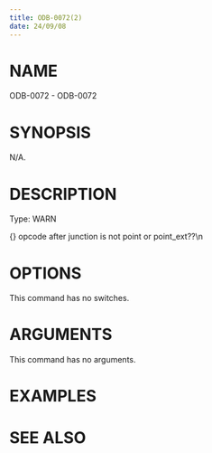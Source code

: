 ```yaml
---
title: ODB-0072(2)
date: 24/09/08
---
```


# NAME

ODB-0072 - ODB-0072

# SYNOPSIS

N/A.

# DESCRIPTION

Type: WARN

{} opcode after junction is not point or point_ext??\n

# OPTIONS

This command has no switches.

# ARGUMENTS

This command has no arguments.

# EXAMPLES

# SEE ALSO
